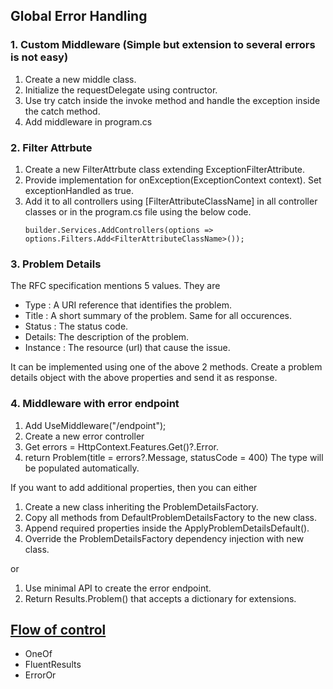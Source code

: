 ## Global Error Handling

### 1. Custom Middleware (Simple but extension to several errors is not easy)
1. Create a new middle class.
2. Initialize the requestDelegate using contructor.
3. Use try catch inside the invoke method and handle the exception inside the catch method.
4. Add middleware in program.cs

### 2. Filter Attrbute
1. Create a new FilterAttrbute class extending ExceptionFilterAttribute.
2. Provide implementation for onException(ExceptionContext context). Set exceptionHandled as true.
3. Add it to all controllers using [FilterAttributeClassName] in all controller classes or in the program.cs file using the below code.
    ```
    builder.Services.AddControllers(options => options.Filters.Add<FilterAttributeClassName>());
    ```
### 3. Problem Details
The RFC specification mentions 5 values. They are 
- Type : A URI reference that identifies the problem.
- Title : A short summary of the problem. Same for all occurences.
- Status : The status code.
- Details: The description of the problem.
- Instance : The resource (url) that cause the issue.

It can be implemented using one of the above 2 methods. Create a problem details object with the above properties and send it as response.

### 4. Middleware with error endpoint
1. Add UseMiddleware("/endpoint");
2. Create a new error controller
3. Get errors = HttpContext.Features.Get<IExceptionHandlerFeature>()?.Error.
4. return Problem(title = errors?.Message, statusCode = 400)
The type will be populated automatically. 

If you want to add additional properties, then you can either
1. Create a new class inheriting the ProblemDetailsFactory.
2. Copy all methods from DefaultProblemDetailsFactory to the new class.
3. Append required properties inside the ApplyProblemDetailsDefault().
4. Override the ProblemDetailsFactory dependency injection with new class.

or

1. Use minimal API to create the error endpoint.
2. Return Results.Problem() that accepts a dictionary for extensions.

## [Flow of control](https://www.youtube.com/watch?v=tZ8gGqiq_IU&list=PLzYkqgWkHPKBcDIP5gzLfASkQyTdy0t4k&index=5)
- OneOf
- FluentResults
- ErrorOr

